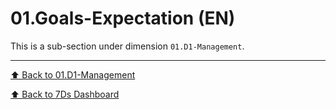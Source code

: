 # 01.Goals-Expectation (EN)

This is a sub-section under dimension `01.D1-Management`.

---
[⬆ Back to 01.D1-Management](../README.md)

[⬆ Back to 7Ds Dashboard](../../README.md)

